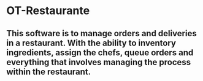 # OT-Restaurante

## This software is to manage orders and deliveries in a restaurant. With the ability to inventory ingredients, assign the chefs, queue orders and everything that involves managing the process within the restaurant.